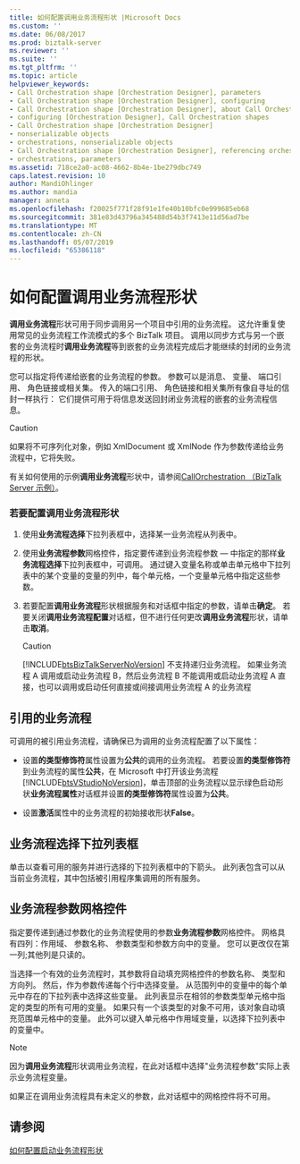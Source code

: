 ```yaml
---
title: 如何配置调用业务流程形状 |Microsoft Docs
ms.custom: ''
ms.date: 06/08/2017
ms.prod: biztalk-server
ms.reviewer: ''
ms.suite: ''
ms.tgt_pltfrm: ''
ms.topic: article
helpviewer_keywords:
- Call Orchestration shape [Orchestration Designer], parameters
- Call Orchestration shape [Orchestration Designer], configuring
- Call Orchestration shape [Orchestration Designer], about Call Orchestration shapes
- configuring [Orchestration Designer], Call Orchestration shapes
- Call Orchestration shape [Orchestration Designer]
- nonserializable objects
- orchestrations, nonserializable objects
- Call Orchestration shape [Orchestration Designer], referencing orchestrations
- orchestrations, parameters
ms.assetid: 718ce2a0-ac08-4662-8b4e-1be279dbc749
caps.latest.revision: 10
author: MandiOhlinger
ms.author: mandia
manager: anneta
ms.openlocfilehash: f20025f771f28f91e1fe40b10bfc0e999685eb68
ms.sourcegitcommit: 381e83d43796a345488d54b3f7413e11d56ad7be
ms.translationtype: MT
ms.contentlocale: zh-CN
ms.lasthandoff: 05/07/2019
ms.locfileid: "65386118"
---
```

# <a name="how-to-configure-the-call-orchestration-shape"></a>如何配置调用业务流程形状
**调用业务流程**形状可用于同步调用另一个项目中引用的业务流程。 这允许重复使用常见的业务流程工作流模式的多个 BizTalk 项目。 调用以同步方式与另一个嵌套的业务流程时**调用业务流程**等到嵌套的业务流程完成后才能继续的封闭的业务流程的形状。  
  
 您可以指定将传递给嵌套的业务流程的参数。 参数可以是消息、 变量、 端口引用、 角色链接或相关集。 传入的端口引用、 角色链接和相关集所有像自寻址的信封一样执行： 它们提供可用于将信息发送回封闭业务流程的嵌套的业务流程信息。  
  
> [!CAUTION]
>  如果将不可序列化对象，例如 XmlDocument 或 XmlNode 作为参数传递给业务流程中，它将失败。  
  
 有关如何使用的示例**调用业务流程**形状中，请参阅[CallOrchestration （BizTalk Server 示例）](../core/callorchestration-biztalk-server-sample.md)。  
  
### <a name="to-configure-a-call-orchestration-shape"></a>若要配置调用业务流程形状  
  
1. 使用**业务流程选择**下拉列表框中，选择某一业务流程从列表中。  
  
2. 使用**业务流程参数**网格控件，指定要传递到业务流程参数 — 中指定的那样**业务流程选择**下拉列表框中，可调用。 通过键入变量名称或单击单元格中下拉列表中的某个变量的变量的列中，每个单元格，一个变量单元格中指定这些参数。  
  
3. 若要配置**调用业务流程**形状根据服务和对话框中指定的参数，请单击**确定**。 若要关闭**调用业务流程配置**对话框，但不进行任何更改**调用业务流程**形状，请单击**取消**。  
  
   > [!CAUTION]
   >  [!INCLUDE[btsBizTalkServerNoVersion](../includes/btsbiztalkservernoversion-md.md)] 不支持递归业务流程。 如果业务流程 A 调用或启动业务流程 B，然后业务流程 B 不能调用或启动业务流程 A 直接，也可以调用或启动任何直接或间接调用业务流程 A 的业务流程  
  
## <a name="referenced-orchestrations"></a>引用的业务流程  
 可调用的被引用业务流程，请确保已为调用的业务流程配置了以下属性：  
  
- 设置**的类型修饰符**属性设置为**公共**的调用的业务流程。 若要设置**的类型修饰符**到业务流程的属性**公共**，在 Microsoft 中打开该业务流程[!INCLUDE[btsVStudioNoVersion](../includes/btsvstudionoversion-md.md)]，单击顶部的业务流程以显示绿色启动形状**业务流程属性**对话框并设置**的类型修饰符**属性设置为**公共**。  
  
- 设置**激活**属性中的业务流程的初始接收形状**False**。  
  
## <a name="orchestration-selection-drop-down-list-box"></a>业务流程选择下拉列表框  
 单击以查看可用的服务并进行选择的下拉列表框中的下箭头。 此列表包含可以从当前业务流程，其中包括被引用程序集调用的所有服务。  
  
## <a name="orchestration-parameters-grid-control"></a>业务流程参数网格控件  
 指定要传递到通过参数化的业务流程使用的参数**业务流程参数**网格控件。 网格具有四列：作用域、 参数名称、 参数类型和参数方向中的变量。 您可以更改仅在第一列;其他列是只读的。  
  
 当选择一个有效的业务流程时，其参数将自动填充网格控件的参数名称、 类型和方向列。 然后，作为参数传递每个行中选择变量。 从范围列中的变量中的每个单元中存在的下拉列表中选择这些变量。 此列表显示在相邻的参数类型单元格中指定的类型的所有可用的变量。 如果只有一个该类型的对象不可用，该对象自动填充范围单元格中的变量。 此外可以键入单元格中作用域变量，以选择下拉列表中的变量中。  
  
> [!NOTE]
>  因为**调用业务流程**形状调用业务流程，在此对话框中选择"业务流程参数"实际上表示业务流程变量。  
  
 如果正在调用业务流程具有未定义的参数，此对话框中的网格控件将不可用。  
  
## <a name="see-also"></a>请参阅  
 [如何配置启动业务流程形状](../core/how-to-configure-the-start-orchestration-shape.md)